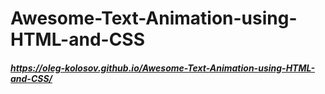 # Awesome-Text-Animation-using-HTML-and-CSS
 
##### https://oleg-kolosov.github.io/Awesome-Text-Animation-using-HTML-and-CSS/
